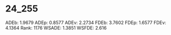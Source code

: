 # 24_255

ADEb: 1.9679
ADEp: 0.8577
ADEv: 2.2734
FDEb: 3.7602
FDEp: 1.6577
FDEv: 4.1364
Rank: 1176
WSADE: 1.3851
WSFDE: 2.616
